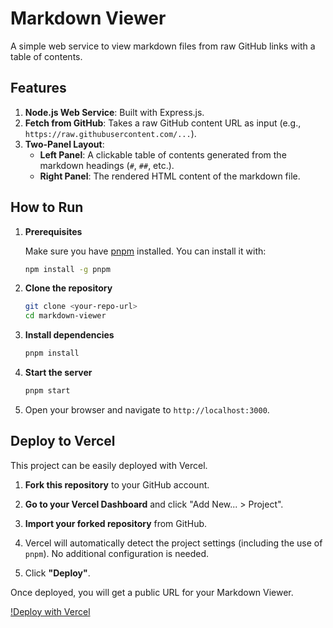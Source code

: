 # Markdown Viewer

A simple web service to view markdown files from raw GitHub links with a table of contents.

## Features

1.  **Node.js Web Service**: Built with Express.js.
2.  **Fetch from GitHub**: Takes a raw GitHub content URL as input (e.g., `https://raw.githubusercontent.com/...`).
3.  **Two-Panel Layout**:
    -   **Left Panel**: A clickable table of contents generated from the markdown headings (`#`, `##`, etc.).
    -   **Right Panel**: The rendered HTML content of the markdown file.

## How to Run

1.  **Prerequisites**

    Make sure you have [pnpm](https://pnpm.io/installation) installed. You can install it with:
    ```bash
    npm install -g pnpm
    ```

2.  **Clone the repository**

    ```bash
    git clone <your-repo-url>
    cd markdown-viewer
    ```

3.  **Install dependencies**

    ```bash
    pnpm install
    ```

4.  **Start the server**

    ```bash
    pnpm start
    ```

5.  Open your browser and navigate to `http://localhost:3000`.

## Deploy to Vercel

This project can be easily deployed with Vercel.

1.  **Fork this repository** to your GitHub account.

2.  **Go to your Vercel Dashboard** and click "Add New... > Project".

3.  **Import your forked repository** from GitHub.

4.  Vercel will automatically detect the project settings (including the use of `pnpm`). No additional configuration is needed.

5.  Click **"Deploy"**.

Once deployed, you will get a public URL for your Markdown Viewer.

[!Deploy with Vercel](https://vercel.com/new/clone?repository-url=https%3A%2F%2Fgithub.com%2Fb-blocks%2Fmarkdown-viewer&project-name=markdown-viewer&repository-name=my-markdown-viewer)